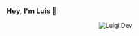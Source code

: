### Hey, I'm Luis 👋

<p align="center"> <img src="https://github-readme-stats.vercel.app/api?username=luigi970&show_icons=true&title_color=7fd6f2&icon_color=fcd76f&bg_color=164359" alt="Luigi.Dev" />


<!--
**luigi970/luigi970** is a ✨ _special_ ✨ repository because its `README.md` (this file) appears on your GitHub profile.

Here are some ideas to get you started:

- 🔭 I’m currently working on ...
- 🌱 I’m currently learning ...
- 👯 I’m looking to collaborate on ...
- 🤔 I’m looking for help with ...
- 💬 Ask me about ...
- 📫 How to reach me: ...
- 😄 Pronouns: ...
- ⚡ Fun fact: ...
-->
